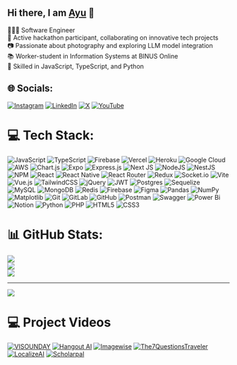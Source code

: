 ## Hi there, I am [Ayu](https://ayusudi.com) 👋

👩🏻‍💻 Software Engineer <br>
🥂 Active hackathon participant, collaborating on innovative tech projects <br>
📷 Passionate about photography and exploring LLM model integration <br>
📚 Worker-student in Information Systems at BINUS Online <br>
👾 Skilled in JavaScript, TypeScript, and Python 

## 🌐 Socials:

[![Instagram](https://img.shields.io/badge/Instagram-%23E4405F.svg?logo=Instagram&logoColor=white)](https://instagram.com/ayusudii) [![LinkedIn](https://img.shields.io/badge/LinkedIn-%230077B5.svg?logo=linkedin&logoColor=white)](https://linkedin.com/in/ayusudi) [![X](https://img.shields.io/badge/X-black.svg?logo=X&logoColor=white)](https://x.com/ayusudii) [![YouTube](https://img.shields.io/badge/YouTube-%23FF0000.svg?logo=YouTube&logoColor=white)](https://youtube.com/@ayusudii)

# 💻 Tech Stack:

![JavaScript](https://img.shields.io/badge/javascript-%23323330.svg?style=for-the-badge&logo=javascript&logoColor=%23F7DF1E) ![TypeScript](https://img.shields.io/badge/typescript-%23007ACC.svg?style=for-the-badge&logo=typescript&logoColor=white) ![Firebase](https://img.shields.io/badge/firebase-%23039BE5.svg?style=for-the-badge&logo=firebase) ![Vercel](https://img.shields.io/badge/vercel-%23000000.svg?style=for-the-badge&logo=vercel&logoColor=white) ![Heroku](https://img.shields.io/badge/heroku-%23430098.svg?style=for-the-badge&logo=heroku&logoColor=white) ![Google Cloud](https://img.shields.io/badge/GoogleCloud-%234285F4.svg?style=for-the-badge&logo=google-cloud&logoColor=white) ![AWS](https://img.shields.io/badge/AWS-%23FF9900.svg?style=for-the-badge&logo=amazon-aws&logoColor=white) ![Chart.js](https://img.shields.io/badge/chart.js-F5788D.svg?style=for-the-badge&logo=chart.js&logoColor=white) ![Expo](https://img.shields.io/badge/expo-1C1E24?style=for-the-badge&logo=expo&logoColor=#D04A37) ![Express.js](https://img.shields.io/badge/express.js-%23404d59.svg?style=for-the-badge&logo=express&logoColor=%2361DAFB) ![Next JS](https://img.shields.io/badge/Next-black?style=for-the-badge&logo=next.js&logoColor=white) ![NodeJS](https://img.shields.io/badge/node.js-6DA55F?style=for-the-badge&logo=node.js&logoColor=white) ![NestJS](https://img.shields.io/badge/nestjs-%23E0234E.svg?style=for-the-badge&logo=nestjs&logoColor=white) ![NPM](https://img.shields.io/badge/NPM-%23CB3837.svg?style=for-the-badge&logo=npm&logoColor=white) ![React](https://img.shields.io/badge/react-%2320232a.svg?style=for-the-badge&logo=react&logoColor=%2361DAFB) ![React Native](https://img.shields.io/badge/react_native-%2320232a.svg?style=for-the-badge&logo=react&logoColor=%2361DAFB) ![React Router](https://img.shields.io/badge/React_Router-CA4245?style=for-the-badge&logo=react-router&logoColor=white) ![Redux](https://img.shields.io/badge/redux-%23593d88.svg?style=for-the-badge&logo=redux&logoColor=white) ![Socket.io](https://img.shields.io/badge/Socket.io-black?style=for-the-badge&logo=socket.io&badgeColor=010101) ![Vite](https://img.shields.io/badge/vite-%23646CFF.svg?style=for-the-badge&logo=vite&logoColor=white) ![Vue.js](https://img.shields.io/badge/vue.js-%2335495e.svg?style=for-the-badge&logo=vuedotjs&logoColor=%234FC08D) ![TailwindCSS](https://img.shields.io/badge/tailwindcss-%2338B2AC.svg?style=for-the-badge&logo=tailwind-css&logoColor=white) ![jQuery](https://img.shields.io/badge/jquery-%230769AD.svg?style=for-the-badge&logo=jquery&logoColor=white) ![JWT](https://img.shields.io/badge/JWT-black?style=for-the-badge&logo=JSON%20web%20tokens) ![Postgres](https://img.shields.io/badge/postgres-%23316192.svg?style=for-the-badge&logo=postgresql&logoColor=white) ![Sequelize](https://img.shields.io/badge/Sequelize-52B0E7?style=for-the-badge&logo=Sequelize&logoColor=white) ![MySQL](https://img.shields.io/badge/mysql-4479A1.svg?style=for-the-badge&logo=mysql&logoColor=white) ![MongoDB](https://img.shields.io/badge/MongoDB-%234ea94b.svg?style=for-the-badge&logo=mongodb&logoColor=white) ![Redis](https://img.shields.io/badge/redis-%23DD0031.svg?style=for-the-badge&logo=redis&logoColor=white) ![Firebase](https://img.shields.io/badge/firebase-a08021?style=for-the-badge&logo=firebase&logoColor=ffcd34) ![Figma](https://img.shields.io/badge/figma-%23F24E1E.svg?style=for-the-badge&logo=figma&logoColor=white) ![Pandas](https://img.shields.io/badge/pandas-%23150458.svg?style=for-the-badge&logo=pandas&logoColor=white) ![NumPy](https://img.shields.io/badge/numpy-%23013243.svg?style=for-the-badge&logo=numpy&logoColor=white) ![Matplotlib](https://img.shields.io/badge/Matplotlib-%23ffffff.svg?style=for-the-badge&logo=Matplotlib&logoColor=black) ![Git](https://img.shields.io/badge/git-%23F05033.svg?style=for-the-badge&logo=git&logoColor=white) ![GitLab](https://img.shields.io/badge/gitlab-%23181717.svg?style=for-the-badge&logo=gitlab&logoColor=white) ![GitHub](https://img.shields.io/badge/github-%23121011.svg?style=for-the-badge&logo=github&logoColor=white) ![Postman](https://img.shields.io/badge/Postman-FF6C37?style=for-the-badge&logo=postman&logoColor=white) ![Swagger](https://img.shields.io/badge/-Swagger-%23Clojure?style=for-the-badge&logo=swagger&logoColor=white) ![Power Bi](https://img.shields.io/badge/power_bi-F2C811?style=for-the-badge&logo=powerbi&logoColor=black) ![Notion](https://img.shields.io/badge/Notion-%23000000.svg?style=for-the-badge&logo=notion&logoColor=white) ![Python](https://img.shields.io/badge/python-3670A0?style=for-the-badge&logo=python&logoColor=ffdd54) ![PHP](https://img.shields.io/badge/php-%23777BB4.svg?style=for-the-badge&logo=php&logoColor=white) ![HTML5](https://img.shields.io/badge/html5-%23E34F26.svg?style=for-the-badge&logo=html5&logoColor=white) ![CSS3](https://img.shields.io/badge/css3-%231572B6.svg?style=for-the-badge&logo=css3&logoColor=white)

# 📊 GitHub Stats:

![](https://github-readme-stats.vercel.app/api?username=ayusudi&theme=blueberry&hide_border=false&include_all_commits=true)<br/>
![](https://github-readme-streak-stats.herokuapp.com/?user=ayusudi&theme=blueberry&hide_border=false)<br/>
![](https://github-readme-stats.vercel.app/api/top-langs/?username=ayusudi&theme=blueberry&hide_border=false&include_all_commits=true&count_private=false&layout=compact)

---

[![](https://visitcount.itsvg.in/api?id=ayusudi&icon=0&color=0)](https://visitcount.itsvg.in)

<!-- Proudly created with GPRM ( https://gprm.itsvg.in ) -->

# 💻 Project Videos

<!-- YouTube video cards from https://github.com/DenverCoder1/github-readme-youtube-cards -->
<!-- If you want to display the latest videos, then simply follow the instructions in the above repo. -->
<!-- If you however want to select which videos display, then you can manually generate the video link by changing the below parameters in angle brackets. -->
<!-- https://ytcards.demolab.com/?id=<video ID>&title=<video+title>&lang=en&timestamp=<video publish date in Unix time format>&background_color=%230d1117&title_color=%23ffffff&stats_color=%23dedede&max_title_lines=1&width=250&border_radius=5&duration=<video duration in seconds> "<video title>") -->
<!-- BEGIN YOUTUBE-CARDS -->

[![VISOUNDAY](https://ytcards.demolab.com/?id=aGxsPRkTkVo&title=VISOUNDAY+|+2nd+Winner+Microsoft+AI+Learning+Hackathon+2024&lang=en&timestamp=1719313200&background_color=%230d1117&title_color=%23ffffff&stats_color=%23dedede&max_title_lines=1&width=250&border_radius=5&duration=165 "VISOUNDAY | 2nd Winner Microsoft AI Learning Hackathon")](https://youtu.be/aGxsPRkTkVo)
[![Hangout AI](https://ytcards.demolab.com/?id=iTH35m_UzLE&title=Hangout+AI+|+5th+Winner+TiDB+Hackathon&lang=en&timestamp=1724410800&background_color=%230d1117&title_color=%23ffffff&stats_color=%23dedede&max_title_lines=1&width=250&border_radius=5&duration=177 "Hangout AI | 5th Winner TiDB Hackathon 2024")](https://youtu.be/iTH35m_UzLE)
[![Imagewise](https://ytcards.demolab.com/?id=bL3UFsd9Eco&title=Imagewise+|+TiDB+Hackathon&lang=en&timestamp=1690614000&background_color=%230d1117&title_color=%23ffffff&stats_color=%23dedede&max_title_lines=1&width=250&border_radius=5&duration=254 "Imagewise | TiDB Hacakthon 2023")](https://youtu.be/bL3UFsd9Eco)
[![The7QuestionsTraveler](https://ytcards.demolab.com/?id=U3KLrZZ8gyM&title=The+7+Questions+Traveler+|+She+Builds+AI&lang=en&timestamp=1731409200&background_color=%230d1117&title_color=%23ffffff&stats_color=%23dedede&max_title_lines=1&width=250&border_radius=5&duration=148 "The 7 Questions Traveler | Google's Women Techmakers")](https://youtu.be/U3KLrZZ8gyM)
[![LocalizeAI](https://ytcards.demolab.com/?id=TFZdVBIRipU&title=LocalizeAI+|+MongoDB+Hackathon&lang=en&timestamp=1731582000&background_color=%230d1117&title_color=%23ffffff&stats_color=%23dedede&max_title_lines=1&width=250&border_radius=5&duration=140 "LocalizeAI | MongoDB Hackathon")](https://youtu.be/TFZdVBIRipU)
[![Scholarpal](https://ytcards.demolab.com/?id=pkXBu5wIzwY&title=Scholarpal+|+Honorable+Mention+Young+Empowering+Garuda+Hacks&lang=en&timestamp=1721732400&background_color=%230d1117&title_color=%23ffffff&stats_color=%23dedede&max_title_lines=1&width=250&border_radius=5&duration=88 "Scholarpal | Honorable Mention Young Empowering Garuda Hacks")](https://youtu.be/pkXBu5wIzwY)

<!-- END YOUTUBE-CARDS -->

